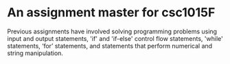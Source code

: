 # An assignment master for csc1015F 

Previous assignments have involved solving programming problems using input and output 
statements, 'if' and 'if-else' control flow statements, 'while' statements, ‘for’ statements, and 
statements that perform numerical and string manipulation.